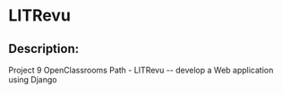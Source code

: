 # LITRevu

## Description:
Project 9 OpenClassrooms Path - LITRevu -- develop a Web application using Django